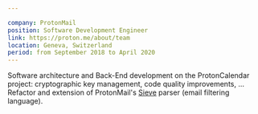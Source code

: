 ```yaml
---

company: ProtonMail
position: Software Development Engineer
link: https://proton.me/about/team
location: Geneva, Switzerland
period: from September 2018 to April 2020
---
```


Software architecture and Back-End development on the ProtonCalendar project: cryptographic key management, code quality improvements, ... Refactor and extension of ProtonMail's [Sieve](https://en.wikipedia.org/wiki/Sieve_(mail_filtering_language)) parser (email filtering language).